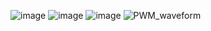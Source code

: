 ![image](https://github.com/user-attachments/assets/d72665b9-4b43-4588-b543-e48db880942c)
![image](https://github.com/user-attachments/assets/d7d5e041-76a2-410a-9d51-3da3ed957f94)
![image](https://github.com/user-attachments/assets/80914593-b43d-4955-ae91-0fb6bb0d4ef1)
![PWM_waveform](https://github.com/user-attachments/assets/07863851-485f-47e0-b336-3c91646d901f)
